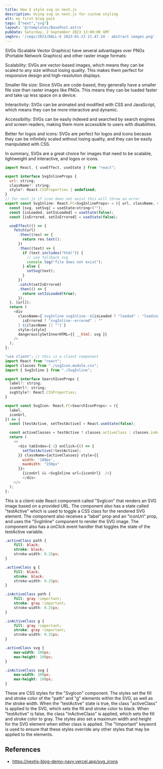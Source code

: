 ```yaml
---
title: How I style svg in next.js
description: Using svg in next.js for custom styling
alt: my first blog post
tags: ["next","svg"]
layout: '@/templates/BasePost.astro'
pubDate: Saturday, 2 September 2023 13:00:00 GMT
imgSrc: '/imgs/2023/DALL·E 2023-01-23 21.47.24 - abstract images.png'
---
```



SVGs (Scalable Vector Graphics) have several advantages over PNGs (Portable Network Graphics) and other raster image formats:

Scalability: SVGs are vector-based images, which means they can be scaled to any size without losing quality. This makes them perfect for responsive design and high-resolution displays.

Smaller file size: Since SVGs are code-based, they generally have a smaller file size than raster images like PNGs. This means they can be loaded faster and take up less space on a device.

Interactivity: SVGs can be animated and modified with CSS and JavaScript, which means they can be more interactive and dynamic.

Accessibility: SVGs can be easily indexed and searched by search engines and screen readers, making them more accessible to users with disabilities.

Better for logos and icons: SVGs are perfect for logos and icons because they can be infinitely scaled without losing quality, and they can be easily manipulated with CSS.

In summary, SVGs are a great choice for images that need to be scalable, lightweight and interactive, and logos or icons.
```js
import React, { useEffect, useState } from "react";

export interface SvgInlineProps {
  url: string;
  className?: string;
  style?: React.CSSProperties | undefined;
}
// for next.js if icon does not exist this will throw an error
export const SvgInline: React.FC<SvgInlineProps> = ({ url, className, style }) => {
  const [svg, setSvg] = useState<string>("");
  const [isLoaded, setIsLoaded] = useState(false);
  const [isErrored, setIsErrored] = useState(false);

  useEffect(() => {
    fetch(url)
      .then((res) => {
        return res.text();
      })
      .then((text) => {
        if (text.includes("html")) {
          // use fallback svg
          console.log("file does not exist");
        } else {
          setSvg(text);
        }
      })
      .catch(setIsErrored)
      .then(() => {
        return setIsLoaded(true);
      });
  }, [url]);
  return (
    <div
      className={`svgInline svgInline--${isLoaded ? "loaded" : "loading"} ${
        isErrored ? "svgInline--errored" : ""
      } ${className || ""}`}
      style={style}
      dangerouslySetInnerHTML={{ __html: svg }}
    />
  );
};

```
```js
"use client"; // this is a client component
import React from "react";
import classes from "./svgIcon.module.css";
import { SvgInline } from "./SvgInline";

export interface SearchIconProps {
  label?: string;
  iconUrl?: string;
  svgStyle?: React.CSSProperties;
}

export const SvgIcon: React.FC<SearchIconProps> = ({
  label,
  iconUrl,
}) => {
  const [testActive, setTestActive] = React.useState(false);

  const activeClasses = testActive ? classes.activeClass : classes.inActiveClass;
  return (
    <>
      <div tabIndex={-1} onClick={() => {
        setTestActive(!testActive);
      }} className={activeClasses} style={{
        width: '100px',
        maxWidth: "150px"
      }}>
        {iconUrl && <SvgInline url={iconUrl}  />}
        </div>
    </>
  );
};
```

This is a client-side React component called "SvgIcon" that renders an SVG image based on a provided URL. The component also has a state called "testActive" which is used to toggle a CSS class for the rendered SVG element. The component also receives a "label" prop and an "iconUrl" prop, and uses the "SvgInline" component to render the SVG image. The component also has a onClick event handler that toggles the state of the testActive variable.


```css
.activeClass path {
    fill: black;
    stroke: black;
    stroke-width: 0.25px;
}

.activeClass g {
    fill: black;
    stroke: black;
    stroke-width: 0.25px;
}

.inActiveClass path {
    fill: gray !important;
    stroke: gray !important;
    stroke-width: 0.25px;
}

.inActiveClass g {
    fill: gray !important;
    stroke: gray !important;
    stroke-width: 0.25px;
}

.activeClass svg {
    max-width: 100px;
    max-height: 100px;
}

.inActiveClass svg {
    max-width: 100px;
    max-height: 100px;
}
```
These are CSS styles for the "SvgIcon" component. The styles set the fill and stroke color of the "path" and "g" elements within the SVG, as well as the stroke width. When the "testActive" state is true, the class "activeClass" is applied to the SVG, which sets the fill and stroke color to black. When "testActive" is false, the class "inActiveClass" is applied, which sets the fill and stroke color to gray. The styles also set a maximum width and height for the SVG element when either class is applied. The "!important" keyword is used to ensure that these styles override any other styles that may be applied to the elements.

## References

* https://nextjs-blog-demo-navy.vercel.app/svg_icons
